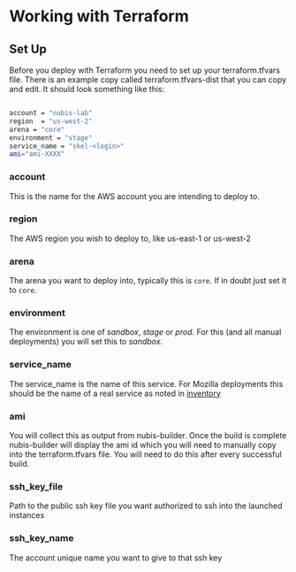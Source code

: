# Working with Terraform

## Set Up

Before you deploy with Terraform you need to set up your terraform.tfvars file.
There is an example copy called terraform.tfvars-dist that you can copy and
edit. It should look something like this:

```bash

account = "nubis-lab"
region  = "us-west-2"
arena = "core"
environment = "stage"
service_name = "skel-<login>"
ami="ami-XXXX"

```

### account

This is the name for the AWS account you are intending to deploy to.

### region

The AWS region you wish to deploy to, like us-east-1 or us-west-2

### arena

The arena you want to deploy into, typically this is `core`. If in doubt
just set it to `core`.

### environment

The environment is one of *sandbox*, *stage* or *prod*. For this (and all manual
deployments) you will set this to *sandbox*.

### service_name

The service_name is the name of this service. For Mozilla deployments this
should be the name of a real service as noted in [inventory](https://inventory.mozilla.org/en-US/core/service/)

### ami

You will collect this as output from nubis-builder. Once the build is complete
nubis-builder will display the ami id which you will need to manually copy into
the terraform.tfvars file. You will need to do this after every successful build.

### ssh_key_file

Path to the public ssh key file you want authorized to ssh into the launched
instances

### ssh_key_name

The account unique name you want to give to that ssh key

